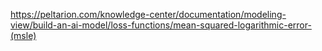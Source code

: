 https://peltarion.com/knowledge-center/documentation/modeling-view/build-an-ai-model/loss-functions/mean-squared-logarithmic-error-(msle)